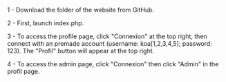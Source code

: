 1 - Download the folder of the website from GitHub.

2 - First, launch index.php.

3 - To access the profile page, click "Connexion" at the top right, then connect with an premade account (username: koa[1,2,3,4,5]; password: 123). The "Profil" button will appear at the top right.

4 - To access the admin page, click "Connexion" then click "Admin" in the profil page.

